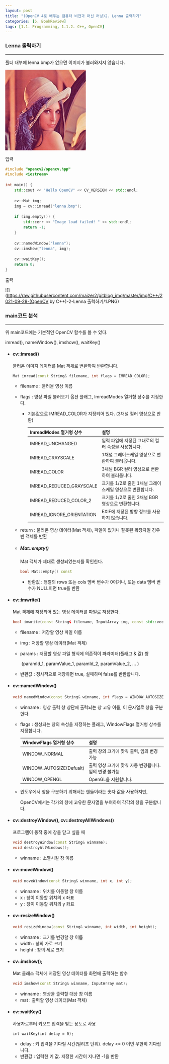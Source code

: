 ```yaml
---
layout: post
title: "(OpenCV 4로 배우는 컴퓨터 비전과 머신 러닝)2. Lenna 출력하기"
categories: [5. BookReview]
tags: [1.1. Programming, 1.1.2. C++, OpenCV]
---
```




### Lenna 출력하기

---

폴더 내부에 lenna.bmp가 없으면 이미지가 불러와지지 않습니다.

![](https://raw.githubusercontent.com/maizer2/gitblog_img/master/img/BookReview/2021-09-28-(OpenCV-by-C++)-2-Lenna-출력하기/lenna.bmp)

입력

```C++
#include "opencv2/opencv.hpp"
#include <iostream>

int main() {
	std::cout << "Hello OpenCV" << CV_VERSION << std::endl;
	
	cv::Mat img;
	img = cv::imread("lenna.bmp");

	if (img.empty()) {
		std::cerr << "Image load failed! " << std::endl;
		return -1;
	}

	cv::namedWindow("lenna");
	cv::imshow("lenna", img);

	cv::waitKey();
	return 0;
}
```

출력

![](https://raw.githubusercontent.com/maizer2/gitblog_img/master/img/C++/2021-09-28-(OpenCV by C++)-2-Lenna 출력하기/1.PNG)



### main코드 분석

---

위 main코드에는 기본적인 OpenCV 함수를 볼 수 있다.

imread(), nameWindow(), imshow(), waitKey()



* #### cv::imread()

  불러온 이미지 데이터를 Mat 객체로 변환하여 반환합니다.

  ```C++
  Mat imread(const String& filename, int flags = IMREAD_COLOR);
  ```

  * filename : 불러올 영상 이름

  * flags        :  영상 파일 불러오기 옵션 플래그, ImreadModes 열거형 상수를 지정한다. 

    * 기본값으로 IMREAD_COLOR가 지정되어 있다. (3채널 컬러 영상으로 반환)

      | ImreadModes 열거형 상수   | 설명                                                      |
      | ------------------------- | :-------------------------------------------------------- |
      | IMREAD_UNCHANGED          | 입력 파일에 지정된 그대로의 컬러 속성을 사용합니다.       |
      | IMREAD_CRAYSCALE          | 1채널 그레이스케일 영상으로 변환하여 불러옵니다.          |
      | IMREAD_COLOR              | 3채널 BGR 컬러 영상으로 변환하여 불러옵니다.              |
      | IMREAD_REDUCED_GRAYSCALE  | 크기를 1/2로 줄인 1채널 그레이스케일 영상으로 변환합니다. |
      | IMREAD_REDUCED_COLOR_2    | 크기를 1/2로 줄인 3채널 BGR 영상으로 변환합니다.          |
      | IMREAD_IGNORE_ORIENTATION | EXIF에 저장된 방향 정보를 사용하지 않습니다.              |

  * return     : 불러온 영상 데이터(Mat 객체), 파일이 없거나 잘못된 확장자일 경우 빈 객체를 반환

  

  * ##### Mat::empty()

    Mat 객체가 제대로 생성되었는지를 확인한다.
    
    ```c++
    bool Mat::empty() const
    ```
    
    * 반환값 : 행렬의 rows 또는 cols 멤버 변수가 0이거나, 또는 data 멤버 변수가 NULL이면 true를 반환
    
      

* #### cv::imwrite()

  Mat 객체에 저장되어 있는 영상 데이터를 파일로 저장한다.

  ``` C++
  bool imwrite(const String$ filename, InputArray img, const std::vector<int>& params = std::vector<int>());
  ```

  * filename : 저장할 영상 파일 이름

  * img          : 저장할 영상 데이터(Mat 객체)

  * params   : 저장할 영상 파일 형식에 의존적이 파라미터(플래그 & 값) 쌍 

    ​				   (paramId_1, paramValue_1, paramId_2, paramValue_2, ... )

  * 반환값     : 정사적으로 저장하면 true, 실패하며 false를 반환합니다.
  
    
  
* #### cv::namedWindow()

  ```C++
  void namedWindow(const String& winname, int flags = WINDOW_AUTOSIZE);
  ```

  * winname : 영상 출력 창 상단에 출력되는 창 고유 이름, 이 문자열로 창을 구분한다.

  * flags         : 생성되는 창의 속성을 지정하는 플래그, WindowFlags 열거형 상수를 지정합니다.

    | WindowFlags 열거형 상수  | 설명                                                    |
    | ------------------------ | ------------------------------------------------------- |
    | WINDOW_NORMAL            | 출력 창의 크기에 맞춰 출력, 임의 변경 가능              |
    | WINDOW_AUTOSIZE(Defualt) | 출력 영상 크기에 맞춰 자동 변경됩니다. 임의 변경 불가능 |
    | WINDOW_OPENGL            | OpenGL을 지원합니다.                                    |

    

  * 윈도우에서 창을 구분하기 위해서는 핸들이라는 숫자 값을 사용하지만, 

    OpenCV에서는 각가의 창에 고유한 문자열을 부여하여 각각의 창을 구분합니다.



* #### cv::destroyWindow(), cv::destroyAllWindows()

  프로그램이 동작 중에 창을 닫고 싶을 때

  ```c++
  void destroyWindow(const String& winname);
  void destroyAllWindows();
  ```

  * winname : 소멸시킬 창 이름



* #### cv::moveWindow()

  ```c++
  void moveWindow(const String& winname, int x, int y);
  ```

  * winname : 위치를 이동할 창 이름
  * x                : 창이 이동할 위치의 x 좌표
  * y                : 창이 이동할 위치의 y 좌표



* #### cv::resizeWindow()

  ```c++
  void resizeWindow(const String& winname, int width, int height);
  ```

  * winname : 크기를 변경할 창 이름
  * width        : 창의 가로 크기
  * height       :  창의 세로 크기

* #### cv::imshow();

  Mat 클래스 객체에 저장된 영상 데이터를 화면에 출력하는 함수

  ```c++
  void imshow(const String& winname, InputArray mat);
  ```

  * winname : 영상을 출력할 대상 창 이름
  * mat          : 출력할 영상 데이터(Mat 객체)



* #### cv::waitKey()

  사용자로부터 키보드 입력을 받는 용도로 사용

  ```
  int waitKey(int delay = 0);
  ```

  * delay   : 키 입력을 기다릴 시간(밀리초 단위). delay <= 0 이면 무한히 기다립니다.
  * 반환값 : 입력한 키 값. 지정한 시간이 지나면 -1을 반환

  


